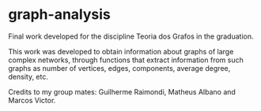 # graph-analysis
Final work developed for the discipline Teoria dos Grafos in the graduation.

This work was developed to obtain information about graphs of large complex networks, through functions that extract information from such graphs as number of vertices, edges, components, average degree, density, etc.

Credits to my group mates: Guilherme Raimondi, Matheus Albano and Marcos Victor.
